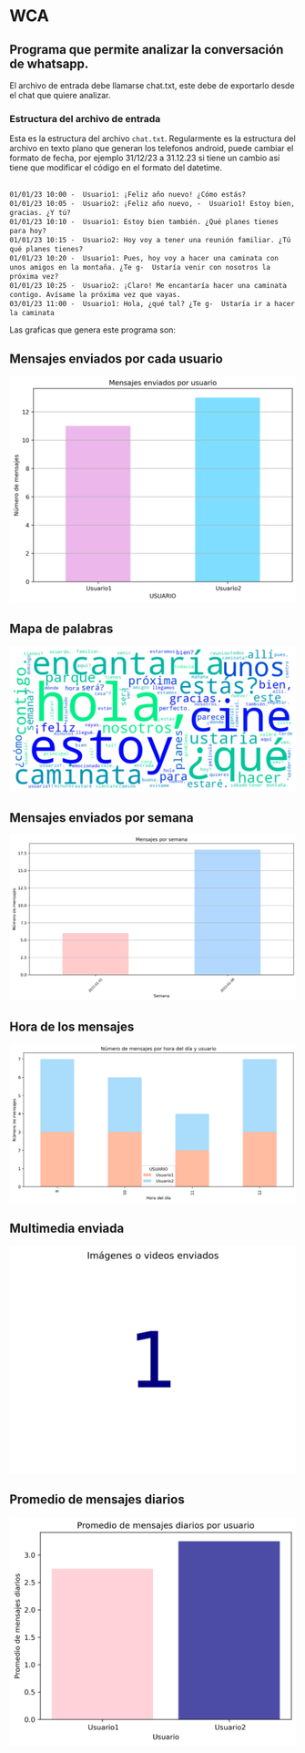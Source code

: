 # WCA

## Programa que permite analizar la conversación de whatsapp.

El archivo de entrada debe llamarse chat.txt, este debe de exportarlo desde el chat que quiere analizar. 


### Estructura del archivo de entrada ###

Esta es la estructura del archivo `chat.txt`. Regularmente es la estructura del archivo en texto plano que generan los telefonos android, puede cambiar el formato de fecha, por ejemplo 31/12/23 a 31.12.23 si tiene un cambio así tiene que modificar el código en el formato del datetime. 

```

01/01/23 10:00 -  Usuario1: ¡Feliz año nuevo! ¿Cómo estás?
01/01/23 10:05 -  Usuario2: ¡Feliz año nuevo, -  Usuario1! Estoy bien, gracias. ¿Y tú?
01/01/23 10:10 -  Usuario1: Estoy bien también. ¿Qué planes tienes para hoy?
01/01/23 10:15 -  Usuario2: Hoy voy a tener una reunión familiar. ¿Tú qué planes tienes?
01/01/23 10:20 -  Usuario1: Pues, hoy voy a hacer una caminata con unos amigos en la montaña. ¿Te g-  Ustaría venir con nosotros la próxima vez?
01/01/23 10:25 -  Usuario2: ¡Claro! Me encantaría hacer una caminata contigo. Avísame la próxima vez que vayas.
03/01/23 11:00 -  Usuario1: Hola, ¿qué tal? ¿Te g-  Ustaría ir a hacer la caminata

```


Las graficas que genera este programa son: 

## Mensajes enviados por cada usuario

![!mensajes_enviados_por usuario](https://github.com/PeterArguetaYT/WCA-Android/raw/main/01_msj_enviados_usuario.png)


## Mapa de palabras


![!Mapa_palabra](https://github.com/PeterArguetaYT/WCA-Android/raw/main/02_mapa_palabra.png)



## Mensajes enviados por semana

![!msj_enviados_por_semana](https://github.com/PeterArguetaYT/WCA-Android/raw/main/03_msj_enviados_por_semana.png)

## Hora de los mensajes

![!hora_de_los_mensajes](https://github.com/PeterArguetaYT/WCA-Android/raw/main/04_hora_de_los_msj.png)

## Multimedia enviada


![!multimedia](https://github.com/PeterArguetaYT/WCA-Android/raw/main/05_multimedia.png)


## Promedio de mensajes diarios

![!msj_diarios](https://github.com/PeterArguetaYT/WCA-Android/raw/main/06_promedio_msj_diarios.png)

